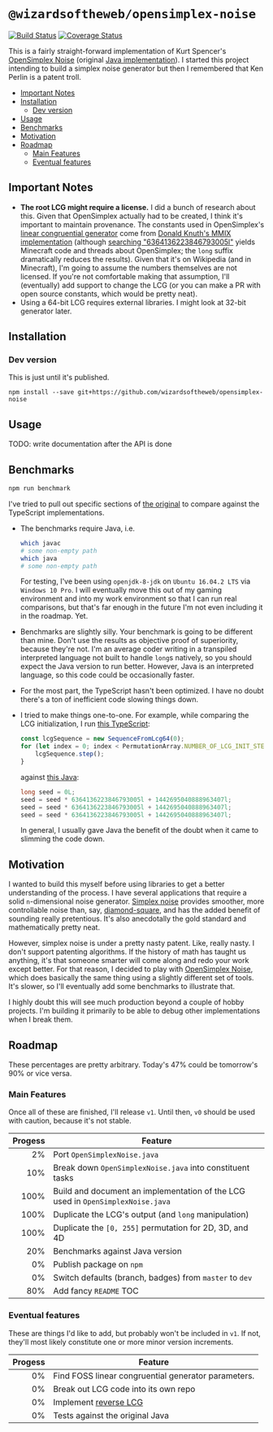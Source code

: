 # `@wizardsoftheweb/opensimplex-noise`

[![Build Status](https://travis-ci.org/wizardsoftheweb/opensimplex-noise.svg?branch=dev)](https://travis-ci.org/wizardsoftheweb/opensimplex-noise) [![Coverage Status](https://coveralls.io/repos/github/wizardsoftheweb/opensimplex-noise/badge.svg?branch=dev)](https://coveralls.io/github/wizardsoftheweb/opensimplex-noise?branch=dev)

This is a fairly straight-forward implementation of Kurt Spencer's [OpenSimplex Noise](http://uniblock.tumblr.com/post/97868843242/noise) (original [Java implementation](https://gist.github.com/KdotJPG/b1270127455a94ac5d19)). I started this project intending to build a simplex noise generator but then I remembered that Ken Perlin is a patent troll.

<!-- toc -->
- [Important Notes](#important-notes)
- [Installation](#installation)
  * [Dev version](#dev-version)
- [Usage](#usage)
- [Benchmarks](#benchmarks)
- [Motivation](#motivation)
- [Roadmap](#roadmap)
  * [Main Features](#main-features)
  * [Eventual features](#eventual-features)
<!-- tocstop -->

## Important Notes

* **The root LCG might require a license.** I did a bunch of research about this. Given that OpenSimplex actually had to be created, I think it's important to maintain provenance. The constants used in OpenSimplex's [linear congruential generator](https://gist.github.com/KdotJPG/b1270127455a94ac5d19#file-opensimplexnoise-java-L58) come from [Donald Knuth's MMIX implementation](https://en.wikipedia.org/wiki/Linear_congruential_generator#Parameters_in_common_use) (although [searching "6364136223846793005l"](https://www.google.com/search?q=6364136223846793005l) yields Minecraft code and threads about OpenSimplex; the `long` suffix dramatically reduces the results). Given that it's on Wikipedia (and in Minecraft), I'm going to assume the numbers themselves are not licensed. If you're not comfortable making that assumption, I'll (eventually) add support to change the LCG (or you can make a PR with open source constants, which would be pretty neat).
* Using a 64-bit LCG requires external libraries. I might look at 32-bit generator later.

## Installation

### Dev version
This is just until it's published.

```
npm install --save git+https://github.com/wizardsoftheweb/opensimplex-noise
```

## Usage

TODO: write documentation after the API is done

## Benchmarks

```bash
npm run benchmark
```

I've tried to pull out specific sections of [the original](docs/OpenSimplexNoise.java) to compare against the TypeScript implementations.

* The benchmarks require Java, i.e.
    ```bash
    which javac
    # some non-empty path
    which java
    # some non-empty path
    ```
    For testing, I've been using `openjdk-8-jdk` on `Ubuntu 16.04.2 LTS` via `Windows 10 Pro`. I will eventually move this out of my gaming environment and into my work environment so that I can run real comparisons, but that's far enough in the future I'm not even including it in the roadmap. Yet.
* Benchmarks are slightly silly. Your benchmark is going to be different than mine. Don't use the results as objective proof of superiority, because they're not. I'm an average coder writing in a transpiled interpreted language not built to handle `long`s natively, so you should expect the Java version to run better. However, Java is an interpreted language, so this code could be occasionally faster.
* For the most part, the TypeScript hasn't been optimized. I have no doubt there's a ton of inefficient code slowing things down.
* I tried to make things one-to-one. For example, while comparing the LCG initialization, I run [this TypeScript](benchmarks/benchmarks.ts#L34):

    ```javascript
    const lcgSequence = new SequenceFromLcg64(0);
    for (let index = 0; index < PermutationArray.NUMBER_OF_LCG_INIT_STEPS; index++) {
        lcgSequence.step();
    }
    ```

    against [this Java](benchmarks/java/LcgInitialization.java#L5):

    ```java
    long seed = 0L;
    seed = seed * 6364136223846793005l + 1442695040888963407l;
    seed = seed * 6364136223846793005l + 1442695040888963407l;
    seed = seed * 6364136223846793005l + 1442695040888963407l;
    ```
    In general, I usually gave Java the benefit of the doubt when it came to slimming the code down.

## Motivation

I wanted to build this myself before using libraries to get a better understanding of the process. I have several applications that require a solid `n`-dimensional noise generator. [Simplex noise](https://en.wikipedia.org/wiki/Simplex_noise) provides smoother, more controllable noise than, say, [diamond-square](https://en.wikipedia.org/wiki/Diamond-square_algorithm), and has the added benefit of sounding really pretentious. It's also anecdotally the gold standard and mathematically pretty neat.

However, simplex noise is under a pretty nasty patent. Like, really nasty. I don't support patenting algorithms. If the history of math has taught us anything, it's that someone smarter will come along and redo your work except better. For that reason, I decided to play with [OpenSimplex Noise](http://uniblock.tumblr.com/post/97868843242/noise), which does basically the same thing using a slightly different set of tools. It's slower, so I'll eventually add some benchmarks to illustrate that.

I highly doubt this will see much production beyond a couple of hobby projects. I'm building it primarily to be able to debug other implementations when I break them.

## Roadmap

These percentages are pretty arbitrary. Today's 47% could be tomorrow's 90% or vice versa.

### Main Features

Once all of these are finished, I'll release `v1`. Until then, `v0` should be used with caution, because it's not stable.

| Progess | Feature |
| ------: | ------- |
|      2% | Port `OpenSimplexNoise.java` |
|     10% | Break down `OpenSimplexNoise.java` into constituent tasks |
|    100% | Build and document an implementation of the LCG used in `OpenSimplexNoise.java` |
|    100% | Duplicate the LCG's output (and `long` manipulation) |
|    100% | Duplicate the `[0, 255]` permutation for 2D, 3D, and 4D |
|     20% | Benchmarks against Java version |
|      0% | Publish package on `npm` |
|      0% | Switch defaults (branch, badges) from `master` to `dev` |
|     80% | Add fancy `README` TOC |

### Eventual features

These are things I'd like to add, but probably won't be included in `v1`. If not, they'll most likely constitute one or more minor version increments.

| Progess | Feature |
| ------: | ------- |
|      0% | Find FOSS linear congruential generator parameters. |
|      0% | Break out LCG code into its own repo |
|      0% | Implement [reverse LCG](https://stackoverflow.com/a/16630535) |
|      0% | Tests against the original Java |

